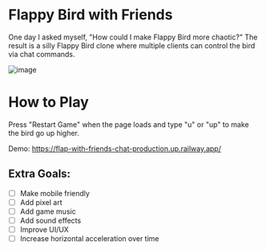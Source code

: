 # Flappy Bird with Friends
One day I asked myself, "How could I make Flappy Bird more chaotic?" The result is a silly Flappy Bird clone where multiple clients can control the bird via chat commands.

![image](https://github.com/user-attachments/assets/97a9f98c-6a5f-4011-bc1a-371926958141)


# How to Play
Press "Restart Game" when the page loads and type "u" or "up" to make the bird go up higher.

Demo: https://flap-with-friends-chat-production.up.railway.app/

## Extra Goals:
- [ ] Make mobile friendly
- [ ] Add pixel art
- [ ] Add game music
- [ ] Add sound effects
- [ ] Improve UI/UX
- [ ] Increase horizontal acceleration over time
